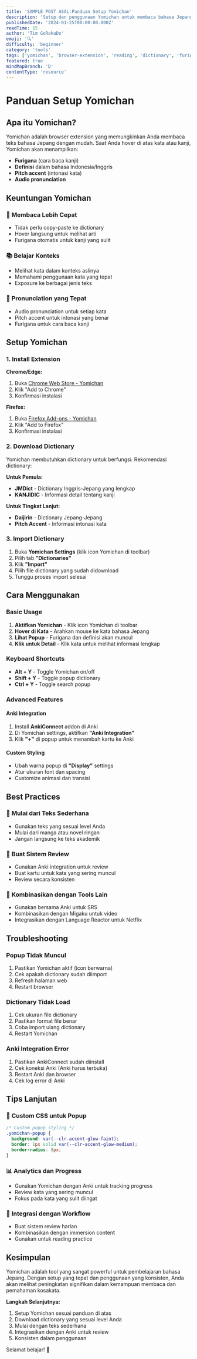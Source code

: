 ```yaml
---
title: 'SAMPLE POST ASAL:Panduan Setup Yomichan'
description: 'Setup dan penggunaan Yomichan untuk membaca bahasa Jepang dengan hover dictionary dan furigana generation.'
publishedDate: '2024-01-25T00:00:00.000Z'
readTime: 15
author: 'Tim GoRakuDo'
emoji: '🔍'
difficulty: 'beginner'
category: 'tools'
tags: ['yomichan', 'browser-extension', 'reading', 'dictionary', 'furigana']
featured: true
mindMapBranch: 'D'
contentType: 'resource'
---
```


# Panduan Setup Yomichan

## Apa itu Yomichan?

Yomichan adalah browser extension yang memungkinkan Anda membaca teks bahasa Jepang dengan mudah. Saat Anda hover di atas kata atau kanji, Yomichan akan menampilkan:

- **Furigana** (cara baca kanji)
- **Definisi** dalam bahasa Indonesia/Inggris
- **Pitch accent** (intonasi kata)
- **Audio pronunciation**

## Keuntungan Yomichan

### 🎯 **Membaca Lebih Cepat**

- Tidak perlu copy-paste ke dictionary
- Hover langsung untuk melihat arti
- Furigana otomatis untuk kanji yang sulit

### 📚 **Belajar Konteks**

- Melihat kata dalam konteks aslinya
- Memahami penggunaan kata yang tepat
- Exposure ke berbagai jenis teks

### 🎵 **Pronunciation yang Tepat**

- Audio pronunciation untuk setiap kata
- Pitch accent untuk intonasi yang benar
- Furigana untuk cara baca kanji

## Setup Yomichan

### 1. Install Extension

**Chrome/Edge:**

1. Buka [Chrome Web Store - Yomichan](https://chrome.google.com/webstore/detail/yomichan/ogmnaimimemjmbakcfefmnahgdfhfami)
2. Klik "Add to Chrome"
3. Konfirmasi instalasi

**Firefox:**

1. Buka [Firefox Add-ons - Yomichan](https://addons.mozilla.org/en-US/firefox/addon/yomichan/)
2. Klik "Add to Firefox"
3. Konfirmasi instalasi

### 2. Download Dictionary

Yomichan membutuhkan dictionary untuk berfungsi. Rekomendasi dictionary:

**Untuk Pemula:**

- **JMDict** - Dictionary Inggris-Jepang yang lengkap
- **KANJIDIC** - Informasi detail tentang kanji

**Untuk Tingkat Lanjut:**

- **Daijirin** - Dictionary Jepang-Jepang
- **Pitch Accent** - Informasi intonasi kata

### 3. Import Dictionary

1. Buka **Yomichan Settings** (klik icon Yomichan di toolbar)
2. Pilih tab **"Dictionaries"**
3. Klik **"Import"**
4. Pilih file dictionary yang sudah didownload
5. Tunggu proses import selesai

## Cara Menggunakan

### Basic Usage

1. **Aktifkan Yomichan** - Klik icon Yomichan di toolbar
2. **Hover di Kata** - Arahkan mouse ke kata bahasa Jepang
3. **Lihat Popup** - Furigana dan definisi akan muncul
4. **Klik untuk Detail** - Klik kata untuk melihat informasi lengkap

### Keyboard Shortcuts

- **Alt + Y** - Toggle Yomichan on/off
- **Shift + Y** - Toggle popup dictionary
- **Ctrl + Y** - Toggle search popup

### Advanced Features

#### Anki Integration

1. Install **AnkiConnect** addon di Anki
2. Di Yomichan settings, aktifkan **"Anki Integration"**
3. Klik **"+"** di popup untuk menambah kartu ke Anki

#### Custom Styling

- Ubah warna popup di **"Display"** settings
- Atur ukuran font dan spacing
- Customize animasi dan transisi

## Best Practices

### 🎯 **Mulai dari Teks Sederhana**

- Gunakan teks yang sesuai level Anda
- Mulai dari manga atau novel ringan
- Jangan langsung ke teks akademik

### 📝 **Buat Sistem Review**

- Gunakan Anki integration untuk review
- Buat kartu untuk kata yang sering muncul
- Review secara konsisten

### 🔄 **Kombinasikan dengan Tools Lain**

- Gunakan bersama Anki untuk SRS
- Kombinasikan dengan Migaku untuk video
- Integrasikan dengan Language Reactor untuk Netflix

## Troubleshooting

### Popup Tidak Muncul

1. Pastikan Yomichan aktif (icon berwarna)
2. Cek apakah dictionary sudah diimport
3. Refresh halaman web
4. Restart browser

### Dictionary Tidak Load

1. Cek ukuran file dictionary
2. Pastikan format file benar
3. Coba import ulang dictionary
4. Restart Yomichan

### Anki Integration Error

1. Pastikan AnkiConnect sudah diinstall
2. Cek koneksi Anki (Anki harus terbuka)
3. Restart Anki dan browser
4. Cek log error di Anki

## Tips Lanjutan

### 🎨 **Custom CSS untuk Popup**

```css
/* Custom popup styling */
.yomichan-popup {
  background: var(--clr-accent-glow-faint);
  border: 1px solid var(--clr-accent-glow-medium);
  border-radius: 8px;
}
```

### 📊 **Analytics dan Progress**

- Gunakan Yomichan dengan Anki untuk tracking progress
- Review kata yang sering muncul
- Fokus pada kata yang sulit diingat

### 🔗 **Integrasi dengan Workflow**

- Buat sistem review harian
- Kombinasikan dengan immersion content
- Gunakan untuk reading practice

## Kesimpulan

Yomichan adalah tool yang sangat powerful untuk pembelajaran bahasa Jepang. Dengan setup yang tepat dan penggunaan yang konsisten, Anda akan melihat peningkatan signifikan dalam kemampuan membaca dan pemahaman kosakata.

**Langkah Selanjutnya:**

1. Setup Yomichan sesuai panduan di atas
2. Download dictionary yang sesuai level Anda
3. Mulai dengan teks sederhana
4. Integrasikan dengan Anki untuk review
5. Konsisten dalam penggunaan

Selamat belajar! 🎉
